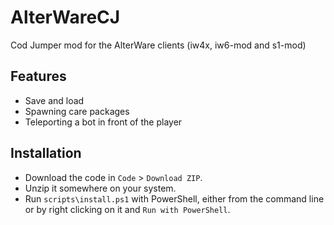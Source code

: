 # AlterWareCJ

Cod Jumper mod for the AlterWare clients (iw4x, iw6-mod and s1-mod)

## Features

- Save and load
- Spawning care packages
- Teleporting a bot in front of the player

## Installation

- Download the code in `Code` > `Download ZIP`.
- Unzip it somewhere on your system.
- Run `scripts\install.ps1` with PowerShell, either from the command line or by right clicking on it and `Run with PowerShell`.

